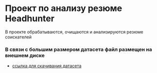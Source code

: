 # Проект по анализу резюме Headhunter

В проекте обрабатываются, очищаются и анализируются резюме соискателей

### В связи с большим размером датасета файл размещен на внешнем диске

* [ссылка для скачивания датасета](https://disk.yandex.ru/d/CAk4rEP8c39z9Q)

